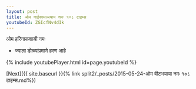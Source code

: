 ```yaml
---
layout: post
title: ओम नाईकामाअयाय नमः १०८ टाइम्स
youtubeId: ZGIcfNv4dIk
---
```

 
 
 ओम हरिनाकशायी नमः  
 
 -  ज्याला डोळ्यांप्रमाणे हरण आहे 
 
  
 
  
 
 
 
 
 
 


{% include youtubePlayer.html id=page.youtubeId %}
 
[Next]({{ site.baseurl }}{% link  split2/_posts/2015-05-24-ओम वीटभयाया नमः १०८ टाइम्स.md%})
 
